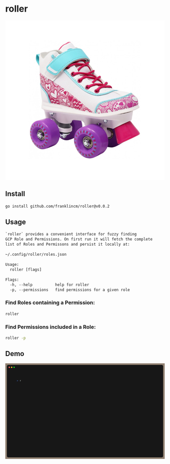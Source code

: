 # roller

<img src="assets/image.jpg">

## Install

```sh
go install github.com/franklincm/roller@v0.0.2
```

## Usage
```
`roller` provides a convenient interface for fuzzy finding
GCP Role and Permissions. On first run it will fetch the complete
list of Roles and Permissons and persist it locally at:

~/.config/roller/roles.json

Usage:
  roller [flags]

Flags:
  -h, --help          help for roller
  -p, --permissions   find permissions for a given role
```

### Find Roles containing a Permission:

```sh
roller
```

### Find Permissions included in a Role:

```sh
roller -p
```

## Demo
<img src="assets/demo.gif">

